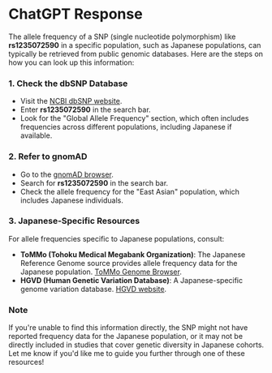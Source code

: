 # ChatGPT Response

The allele frequency of a SNP (single nucleotide polymorphism) like **rs1235072590** in a specific population, such as Japanese populations, can typically be retrieved from public genomic databases. Here are the steps on how you can look up this information:

### 1. **Check the dbSNP Database**  
- Visit the [NCBI dbSNP website](https://www.ncbi.nlm.nih.gov/snp).
- Enter **rs1235072590** in the search bar.
- Look for the "Global Allele Frequency" section, which often includes frequencies across different populations, including Japanese if available.

### 2. **Refer to gnomAD**  
- Go to the [gnomAD browser](https://gnomad.broadinstitute.org/).
- Search for **rs1235072590** in the search bar.
- Check the allele frequency for the "East Asian" population, which includes Japanese individuals.

### 3. **Japanese-Specific Resources**  
For allele frequencies specific to Japanese populations, consult:
   - **ToMMo (Tohoku Medical Megabank Organization)**: The Japanese Reference Genome source provides allele frequency data for the Japanese population. [ToMMo Genome Browser](https://jmorp.megabank.tohoku.ac.jp/2021/).
   - **HGVD (Human Genetic Variation Database)**: A Japanese-specific genome variation database. [HGVD website](http://www.hgvd.genome.med.kyoto-u.ac.jp/).

### Note  
If you're unable to find this information directly, the SNP might not have reported frequency data for the Japanese population, or it may not be directly included in studies that cover genetic diversity in Japanese cohorts. Let me know if you'd like me to guide you further through one of these resources!